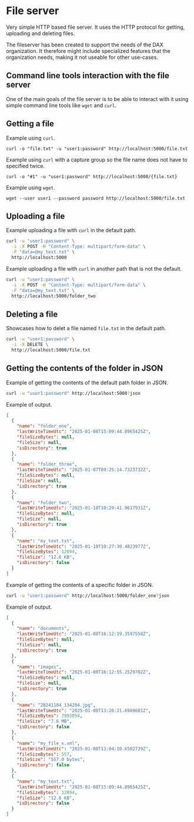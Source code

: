 # File server

Very simple HTTP based file server. It uses the HTTP protocol for getting, uploading and deleting files.

The fileserver has been created to support the needs of the DAX organization. It therefore might include specialized features that the organization needs, making it not useable for other use-cases.

## Command line tools interaction with the file server

One of the main goals of the file server is to be able to interact with it using simple command line tools like `wget` and `curl`.

## Getting a file

Example using `curl`.

```
curl -o "file.txt" -u "user1:password" http://localhost:5000/file.txt
```

Example using `curl` with a capture group so the file name does not have to specified twice.

```
curl -o "#1" -u "user1:password" http://localhost:5000/{file.txt}
```

Example using `wget`.

```
wget --user user1 --password password http://localhost:5000/file.txt
```

## Uploading a file

Example uploading a file with `curl` in the default path.

```sh
curl -u "user1:password" \
  -i -X POST -H "Content-Type: multipart/form-data" \
  -F "data=@my_text.txt" \
  http://localhost:5000
```

Example uploading a file with `curl` in another path that is not the default.

```sh
curl -u "user1:password" \
  -i -X POST -H "Content-Type: multipart/form-data" \
  -F "data=@my_text.txt" \
  http://localhost:5000/folder_two
```

## Deleting a file

Showcases how to delet a file named `file.txt` in the default path.

```sh
curl -u "user1:password" \
  -i -X DELETE \
  http://localhost:5000/file.txt
```

## Getting the contents of the folder in JSON

Example of getting the contents of the default path folder in JSON.

```sh
curl -u "user1:password" http://localhost:5000?json
```

Example of output.

```json
[
  {
    "name": "folder_one",
    "lastWriteTimeUtc": "2025-01-08T15:09:44.8965425Z",
    "fileSizeBytes": null,
    "fileSize": null,
    "isDirectory": true
  },
  {
    "name": "folder_three",
    "lastWriteTimeUtc": "2025-01-07T09:25:14.7323732Z",
    "fileSizeBytes": null,
    "fileSize": null,
    "isDirectory": true
  },
  {
    "name": "folder_two",
    "lastWriteTimeUtc": "2025-01-10T10:29:41.9617931Z",
    "fileSizeBytes": null,
    "fileSize": null,
    "isDirectory": true
  },
  {
    "name": "my_text.txt",
    "lastWriteTimeUtc": "2025-01-10T10:27:30.4823977Z",
    "fileSizeBytes": 12894,
    "fileSize": "12.6 KB",
    "isDirectory": false
  }
]
```


Example of getting the contents of a specific folder in JSON.

```sh
curl -u "user1:password" http://localhost:5000/folder_one?json
```

Example of output.

```json
[
  {
    "name": "documents",
    "lastWriteTimeUtc": "2025-01-08T16:12:19.3597558Z",
    "fileSizeBytes": null,
    "fileSize": null,
    "isDirectory": true
  },
  {
    "name": "images",
    "lastWriteTimeUtc": "2025-01-08T16:12:55.2529702Z",
    "fileSizeBytes": null,
    "fileSize": null,
    "isDirectory": true
  },
  {
    "name": "20241104_134204.jpg",
    "lastWriteTimeUtc": "2025-01-08T13:26:21.6989601Z",
    "fileSizeBytes": 7993054,
    "fileSize": "7.6 MB",
    "isDirectory": false
  },
  {
    "name": "my_file_x.xml",
    "lastWriteTimeUtc": "2025-01-08T13:04:10.6502739Z",
    "fileSizeBytes": 557,
    "fileSize": "557.0 bytes",
    "isDirectory": false
  },
  {
    "name": "my_text.txt",
    "lastWriteTimeUtc": "2025-01-08T15:09:44.8965425Z",
    "fileSizeBytes": 12894,
    "fileSize": "12.6 KB",
    "isDirectory": false
  }
]
```
